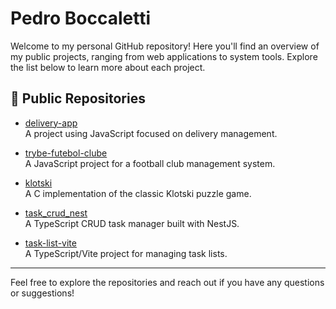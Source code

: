 # Pedro Boccaletti

Welcome to my personal GitHub repository! Here you'll find an overview of my public projects, ranging from web applications to system tools. Explore the list below to learn more about each project.

## 📂 Public Repositories

- [delivery-app](https://github.com/Pedro-Boccaletti/delivery-app)  
  A project using JavaScript focused on delivery management.

- [trybe-futebol-clube](https://github.com/Pedro-Boccaletti/trybe-futebol-clube)  
  A JavaScript project for a football club management system.

- [klotski](https://github.com/Pedro-Boccaletti/klotski)  
  A C implementation of the classic Klotski puzzle game.

- [task_crud_nest](https://github.com/Pedro-Boccaletti/task_crud_nest)  
  A TypeScript CRUD task manager built with NestJS.

- [task-list-vite](https://github.com/Pedro-Boccaletti/task-list-vite)  
  A TypeScript/Vite project for managing task lists.

---

Feel free to explore the repositories and reach out if you have any questions or suggestions!
